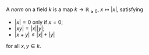 A *norm* on a field $k$ is a map $k \to \mathbb{R}_{\geq 0}$, $x \mapsto |x|$, satisfying

- $|x| = 0$ only if $x = 0$;
- $|xy| = |x| |y|$;
- $|x + y| \leq |x| + |y|$

for all $x, y \in k$.
